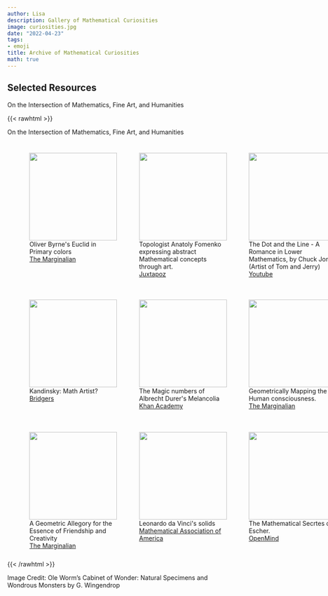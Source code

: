 ```yaml
---
author: Lisa
description: Gallery of Mathematical Curiosities
image: curiosities.jpg
date: "2022-04-23"
tags:
- emoji
title: Archive of Mathematical Curiosities
math: true
---
```



## Selected Resources
On the Intersection of Mathematics, Fine Art, and Humanities

<!-- style="font-family: Arno Pro; font-size: 2em !important;
  padding-top: 0 !important;
  padding-bottom: 0 !important;" -->


{{< rawhtml >}}
<p >On the Intersection of Mathematics, Fine Art, and Humanities<p>
<!-- row 1 -->
<div style="display: flex; width:100%;padding-left:5%;align-content:center;">
<!-- img 1 -->
<div style="padding:5%;justify-content: center;">
<img src="/images/gallery/books.jpg" style="width:200px;"> 
<br> Oliver Byrne's Euclid in Primary colors 
<br><a href="https://www.themarginalian.org/2013/11/29/taschen-oliver-byrne-euclids-elements/">The Marginalian</a>
</div>
<!-- img 2 -->
<div style="padding:5%;justify-content: center;">
<img src="/images/gallery/dice.jpg" style="width:200px;">
<br>Topologist Anatoly Fomenko expressing abstract Mathematical concepts through art.
<br><a href="https://www.juxtapoz.com/news/illustration/expressing-abstract-mathematical-concepts-through-art/">Juxtapoz</a>
</div>
<!-- img 3 -->
<div style="padding:5%; justify-content: center;">
<img src="/images/gallery/dotline.png" style="width:200px;">
<br>The Dot and the Line - A Romance in Lower Mathematics, by Chuck Jones (Artist of Tom and Jerry)
<br><a href="https://www.youtube.com/watch?v=D_QhIVYlcmE">Youtube</a>
</div>
</div>   

<!-- row 2 -->
<div style="display: flex; width:100%;padding-left:5%;">
<!-- img 4 -->
<div style="padding:5%;justify-content: center;">
<img src="/images/gallery/kandinsky.jpeg" style="width:200px;"> 
<br> Kandinsky: Math Artist?
<br><a href="https://archive.bridgesmathart.org/2013/bridges2013-473.pdf">Bridgers</a>
</div>
<!-- img 5 -->
<div style="padding:5%;justify-content: center;">
<img src="/images/gallery/melancolia.jpg" style="width:200px;">
<br>The Magic numbers of Albrecht Durer's Melancolia
<br><a href="https://www.khanacademy.org/humanities/renaissance-reformation/northern/durer/a/what-is-melencolia">Khan Academy</a>
</div>
<!-- img 6 -->
<div style="padding:5%; justify-content: center;">
<img src="/images/gallery/mind.png" style="width:200px;">
<br>Geometrically Mapping the Human consciousness.
<br><a href="https://www.themarginalian.org/2012/11/20/geometrical-psychology-benjamin-betts/">The Marginalian</a>
</div>
</div>  

<!-- row 2 -->
<div style="display: flex; width:100%;padding-left:5%;">
<!-- img 7 -->
<div style="padding:5%;justify-content: center;">
<img src="/images/gallery/friendship.png" style="width:200px;"> 
<br> A Geometric Allegory for the Essence of Friendship and Creativity 
<br><a href="https://www.themarginalian.org/2014/10/08/wednesday-anne-bertier/">The Marginalian</a>
</div>
<!-- img 8 -->
<div style="padding:5%;justify-content: center;">
<img src="/images/gallery/vinci.jpg" style="width:200px;">
<br>Leonardo da Vinci's solids
<br><a href="https://www.maa.org/press/periodicals/convergence/leonardo-da-vincis-geometric-sketches-introduction">Mathematical Association of America</a>
</div>
<!-- img 9 -->
<div style="padding:5%; justify-content: center;">
<img src="/images/gallery/relativity.jpg" style="width:200px;">
<br>The Mathematical Secrtes of Escher.
<br><a href="https://www.bbvaopenmind.com/en/science/leading-figures/the-mathematical-secrets-of-escher/">OpenMind</a>
</div>
</div>  
{{< /rawhtml >}}

<!-- ![drawing](/images/summary.png "cap") -->
Image Credit: Ole Worm’s Cabinet of Wonder: Natural Specimens and Wondrous Monsters by G. Wingendrop